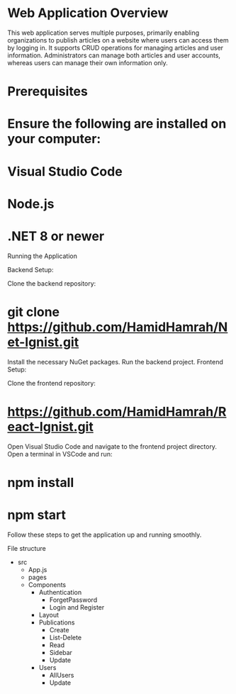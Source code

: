 # Web Application Overview
This web application serves multiple purposes, primarily enabling organizations to publish articles on a website where users can access them by logging in. It supports CRUD operations for managing articles and user information. Administrators can manage both articles and user accounts, whereas users can manage their own information only.

# Prerequisites

# Ensure the following are installed on your computer:

# Visual Studio Code
# Node.js
# .NET 8 or newer

Running the Application

Backend Setup:

Clone the backend repository:
# git clone https://github.com/HamidHamrah/Net-Ignist.git
Install the necessary NuGet packages.
Run the backend project.
Frontend Setup:

Clone the frontend repository:
# https://github.com/HamidHamrah/React-Ignist.git
Open Visual Studio Code and navigate to the frontend project directory.
Open a terminal in VSCode and run:
# npm install
# npm start
Follow these steps to get the application up and running smoothly.

File structure
- src
  - App.js
  - pages
  - Components
    - Authentication
      - ForgetPassword
      - Login and Register
    - Layout
    - Publications
      - Create
      - List-Delete
      - Read
      - Sidebar
      - Update
    - Users
      - AllUsers
      - Update
